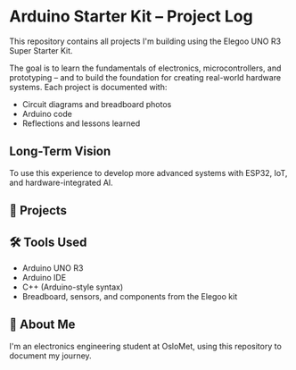
# Arduino Starter Kit – Project Log

This repository contains all projects I'm building using the Elegoo UNO R3 Super Starter Kit.

The goal is to learn the fundamentals of electronics, microcontrollers, and prototyping – and to build the foundation for creating real-world hardware systems.
Each project is documented with:
- Circuit diagrams and breadboard photos
- Arduino code
- Reflections and lessons learned

##  Long-Term Vision

To use this experience to develop more advanced systems with ESP32, IoT, and hardware-integrated AI.

## 📁 Projects


## 🛠️ Tools Used
- Arduino UNO R3
- Arduino IDE
- C++ (Arduino-style syntax)
- Breadboard, sensors, and components from the Elegoo kit

## 👤 About Me

I'm an electronics engineering student at OsloMet, using this repository to document my journey.

